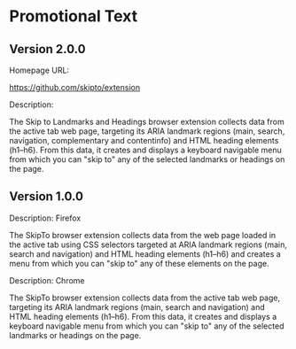 # Promotional Text

## Version 2.0.0

Homepage URL:

https://github.com/skipto/extension

Description:

The Skip to Landmarks and Headings browser extension collects data from the active tab web page, targeting its ARIA landmark regions (main, search, navigation, complementary and contentinfo) and HTML heading elements (h1–h6). From this data, it creates and displays a keyboard navigable menu from which you can "skip to" any of the selected landmarks or headings on the page.

## Version 1.0.0

Description: Firefox

The SkipTo browser extension collects data from the web page loaded in
the active tab using CSS selectors targeted at ARIA landmark regions
(main, search and navigation) and HTML heading elements (h1–h6) and
creates a menu from which you can "skip to" any of these elements on
the page.

Description: Chrome

The SkipTo browser extension collects data from the active tab web page,
targeting its ARIA landmark regions (main, search and navigation) and
HTML heading elements (h1–h6). From this data, it creates and displays a
keyboard navigable menu from which you can "skip to" any of the selected
landmarks or headings on the page.
